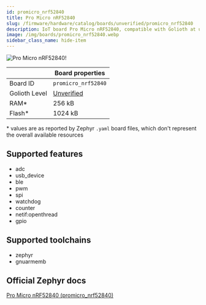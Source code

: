 ```yaml
---
id: promicro_nrf52840
title: Pro Micro nRF52840
slug: /firmware/hardware/catalog/boards/unverified/promicro_nrf52840
description: IoT board Pro Micro nRF52840, compatible with Golioth at unverified level.
image: /img/boards/promicro_nrf52840.webp
sidebar_class_name: hide-item
---
```


[//]: # (This is an auto-generated file, do not edit! Changes to it will be lost upon re-generation)

![Pro Micro nRF52840!](/img/boards/promicro_nrf52840.webp "Pro Micro nRF52840")

|                | Board properties     |
| -------------  | -------------------- |
| Board ID       | `promicro_nrf52840` |
| Golioth Level  | [Unverified](/firmware/hardware#unverified-boards) |
| RAM*           | 256 kB |
| Flash*         | 1024 kB |

\* values are as reported by Zephyr `.yaml` board files, which don't represent the overall available resources



## Supported features

* adc
* usb_device
* ble
* pwm
* spi
* watchdog
* counter
* netif:openthread
* gpio

## Supported toolchains

* zephyr
* gnuarmemb

## Official Zephyr docs

[Pro Micro nRF52840 (promicro_nrf52840)](https://docs.zephyrproject.org/latest/boards/others/promicro_nrf52840/doc/index.html)
